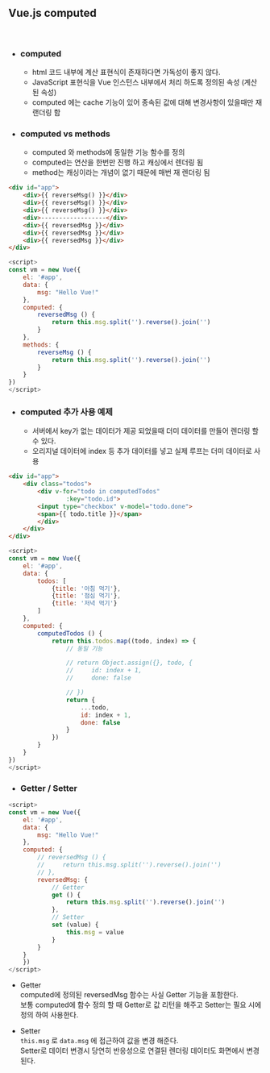 ## Vue.js computed

<br>

* ### computed
    * html 코드 내부에 계산 표현식이 존재하다면 가독성이 좋지 않다.
    * JavaScript 표현식을 Vue 인스턴스 내부에서 처리 하도록 정의된 속성 (계산된 속성)
    * computed 에는 cache 기능이 있어 종속된 값에 대해 변경사항이 있을때만 재 랜더링 함

* ### computed vs methods
    * computed 와 methods에 동일한 기능 함수를 정의
    * computed는 연산을 한번만 진행 하고 캐싱에서 렌더링 됨
    * method는 캐싱이라는 개념이 없기 때문에 매번 재 렌더링 됨

```html
<div id="app">
    <div>{{ reverseMsg() }}</div>
    <div>{{ reverseMsg() }}</div>
    <div>{{ reverseMsg() }}</div>
    <div>------------------</div>
    <div>{{ reversedMsg }}</div>
    <div>{{ reversedMsg }}</div>
    <div>{{ reversedMsg }}</div>
</div>
```
```js
<script>
const vm = new Vue({
    el: '#app',
    data: {
        msg: "Hello Vue!"
    },
    computed: {
        reversedMsg () {
            return this.msg.split('').reverse().join('')
        }
    },
    methods: {
        reverseMsg () {
            return this.msg.split('').reverse().join('')
        }
    }
})
</script>
```
* ### computed 추가 사용 예제
    * 서버에서 key가 없는 데이터가 제공 되었을때 더미 데이터를 만들어 렌더링 할 수 있다.
    * 오리지널 데이터에 index 등 추가 데이터를 넣고 실제 루프는 더미 데이터로 사용

```html
<div id="app">
    <div class="todos">
        <div v-for="todo in computedTodos"
                :key="todo.id">
        <input type="checkbox" v-model="todo.done">
        <span>{{ todo.title }}</span>
        </div>
    </div>
</div>
```
```js
<script>
const vm = new Vue({
    el: '#app',
    data: {
        todos: [
            {title: '아침 먹기'},
            {title: '점심 먹기'},
            {title: '저녁 먹기'}
        ]
    },
    computed: {
        computedTodos () {
            return this.todos.map((todo, index) => {
                // 동일 기능

                // return Object.assign({}, todo, {
                //     id: index + 1,
                //     done: false

                // })
                return {
                    ...todo,
                    id: index + 1,
                    done: false
                }
            })
        }
    }
})
</script>
```

* ### Getter / Setter

```js
<script>
const vm = new Vue({
    el: '#app',
    data: {
        msg: "Hello Vue!"
    },
    computed: {
        // reversedMsg () {
        //     return this.msg.split('').reverse().join('')
        // },
        reversedMsg: {
            // Getter
            get () {
                return this.msg.split('').reverse().join('')
            },
            // Setter
            set (value) {
                this.msg = value
            }
        }
    }
    })
</script>
```

* Getter <br>
    computed에 정의된 reversedMsg 함수는 사실 Getter 기능을 포함한다. <br>
    보통 computed에 함수 정의 할 때 Getter로 값 리턴을 해주고 Setter는 필요 시에 정의 하여 사용한다.

* Setter <br>
    `this.msg` 로 `data.msg` 에 접근하여 값을 변경 해준다. <br>
    Setter로 데이터 변경시 당연히 반응성으로 연결된 렌더링 데이터도 화면에서 변경된다.

    
    
